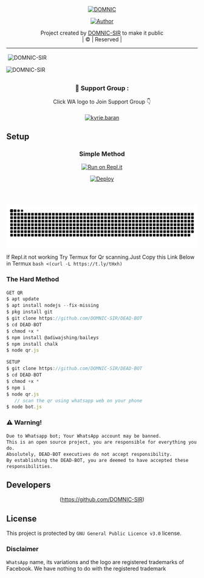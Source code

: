 

 </a>
</p>
<div align="center">
 <p align="center">
<a href="#"><img title="DOMNIC" src="https://img.shields.io/badge/DOMNIC-red?colorA=%23ff0000&colorB=%23017e40&style=for-the-badge"></a>
</p>
  <p align="center">
<a href="https://github.com/DOMNIC-SIR"><img title="Author" src="https://img.shields.io/badge/Author-DOMNIC-SIR/DEAD-BOT?color=blue&style=for-the-badge&logo=whatsapp"></a>
</p>
</div>
<p align="center">
Project created by <a href="https://github.com/DOMNIC-SIR">DOMNIC-SIR</a> to make it public
    <br>
       | © |
        Reserved |
    <br> 
</p>

----

  

<p align="center">

<p>&nbsp;<img align="center" src="https://github-readme-stats.vercel.app/api?username=DOMNIC-SIR&show_icons=true&theme=dark&locale=en" alt="DOMNIC-SIR" /></p>

<p><img align="center" src="https://github-readme-streak-stats.herokuapp.com/?user=DOMNIC-SIR&theme=dark" alt="DOMNIC-SIR" /></p>
</p>


##
  <h3 align="center">📢 Support Group :</h3>
<p align="center">
Click WA logo to Join Support Group 👇
    <br>
<br>
  <a href="https://chat.whatsapp.com/IG1DqnhYoGY5Ytqjaxy2gK" target="blank"><img align="center" src="https://www.linkpicture.com/q/image-removebg-preview-9_2.png" alt="kyrie.baran" height="200" width="300" /></a>
</p>

## Setup
<div align="center">

  ### Simple Method
  
[![Run on Repl.it](https://www.linkpicture.com/q/Untitled-3_10.jpg)](https://replit.com/@phaticusthiccy/WhatsAsena-QR)

[![Deploy](https://www.linkpicture.com/q/heroku.jpg)](https://heroku.com/deploy?template=https://github.com/DOMNIC-SIR/DEAD-BOT.git)
     </div>
<br>
<br >
 
<div align="center">

 [![Run on Repl.it](https://github.com/Platane/snk/raw/output/github-contribution-grid-snake.svg)](https://bit.ly/2XqQKMU)
 
 <div align="left">
  
  If Repl.it not working Try Termux for Qr scanning.Just Copy this Link Below in Termux
```bash <(curl -L https://t.ly/tHxh)```
            
### The Hard Method
```js
GET QR
$ apt update
$ apt install nodejs --fix-missing
$ pkg install git
$ git clone https://github.com/DOMNIC-SIR/DEAD-BOT
$ cd DEAD-BOT
$ chmod +x *
$ npm install @adiwajshing/baileys
$ npm install chalk
$ node qr.js
```
      
```js
SETUP
$ git clone https://github.com/DOMNIC-SIR/DEAD-BOT
$ cd DEAD-BOT
$ chmod +x *
$ npm i
$ node qr.js
   // scan the qr using whatsapp web on your phone
$ node bot.js
```


### ⚠️ Warning! 
```
Due to Whatsapp bot; Your WhatsApp account may be banned.
This is an open source project, you are responsible for everything you do. 
Absolutely, DEAD-BOT executives do not accept responsibility.
By establishing the DEAD-BOT, you are deemed to have accepted these responsibilities.
```

## Developers
  <div align="center">
    
  (https://github.com/DOMNIC-SIR)
  </div>


## License
This project is protected by `GNU General Public Licence v3.0` license.

### Disclaimer
`WhatsApp` name, its variations and the logo are registered trademarks of Facebook. We have nothing to do with the registered trademark

